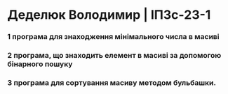 # Деделюк Володимир | ІПЗс-23-1
### 1 програма для знаходження мінімального числа в масиві
### 2 програма, що знаходить елемент в масиві за допомогою бінарного пошуку
### 3 програма для сортування масиву методом бульбашки.
